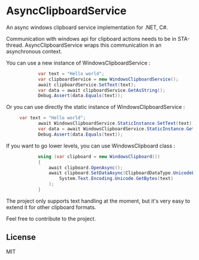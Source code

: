 # AsyncClipboardService
An async windows clipboard service implementation for .NET, C#.

Communication with windows api for clipboard actions needs to be in STA-thread. AsyncClipboardService wraps this communication in an asynchronous context.

You can use a new instance of WindowsClipboardService :

```c#
            var text = "Hello world";
            var clipboardService = new WindowsClipboardService();
            await clipboardService.SetText(text);
            var data = await clipboardService.GetAsString();
            Debug.Assert(data.Equals(text));
```

Or you can use directly the static instance of WindowsClipboardService :
```c#
     var text = "Hello world";
            await WindowsClipboardService.StaticInstance.SetText(text);
            var data = await WindowsClipboardService.StaticInstance.GetAsString();
            Debug.Assert(data.Equals(text));
```

If you want to go lower levels, you can use WindowsClipboard class :

```c#
            using (var clipboard = new WindowsClipboard())
            {
                await clipboard.OpenAsync();
                await clipboard.SetDataAsync(ClipboardDataType.UnicodeLittleEndianText,
                    System.Text.Encoding.Unicode.GetBytes(text)
                );
            }
```

The project only supports text handling at the moment, but it's very easy to extend it for other clipboard formats.

Feel free to contribute to the project.




License
----

MIT
